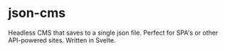 # json-cms
Headless CMS that saves to a single json file. Perfect for SPA's or other API-powered sites. Written in Svelte.
